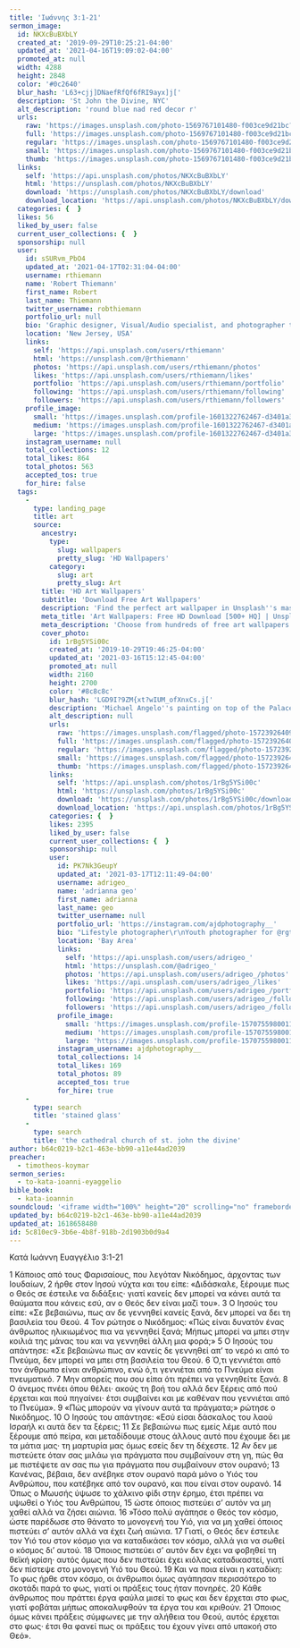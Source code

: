 ```yaml
---
title: 'Ιωάννης 3:1-21'
sermon_image:
  id: NKXcBuBXbLY
  created_at: '2019-09-29T10:25:21-04:00'
  updated_at: '2021-04-16T19:09:02-04:00'
  promoted_at: null
  width: 4288
  height: 2848
  color: '#0c2640'
  blur_hash: 'L63+cjj]DNaefRfQf6fRI9ayx]j['
  description: 'St John the Divine, NYC'
  alt_description: 'round blue nad red decor r'
  urls:
    raw: 'https://images.unsplash.com/photo-1569767101480-f003ce9d21bc?ixid=MnwxNjM3NDl8MHwxfHNlYXJjaHwyfHxqZXN1cyUyMGpvaG58ZW58MHx8fHwxNjE4NjU3MTcw&ixlib=rb-1.2.1'
    full: 'https://images.unsplash.com/photo-1569767101480-f003ce9d21bc?crop=entropy&cs=srgb&fm=jpg&ixid=MnwxNjM3NDl8MHwxfHNlYXJjaHwyfHxqZXN1cyUyMGpvaG58ZW58MHx8fHwxNjE4NjU3MTcw&ixlib=rb-1.2.1&q=85'
    regular: 'https://images.unsplash.com/photo-1569767101480-f003ce9d21bc?crop=entropy&cs=tinysrgb&fit=max&fm=jpg&ixid=MnwxNjM3NDl8MHwxfHNlYXJjaHwyfHxqZXN1cyUyMGpvaG58ZW58MHx8fHwxNjE4NjU3MTcw&ixlib=rb-1.2.1&q=80&w=1080'
    small: 'https://images.unsplash.com/photo-1569767101480-f003ce9d21bc?crop=entropy&cs=tinysrgb&fit=max&fm=jpg&ixid=MnwxNjM3NDl8MHwxfHNlYXJjaHwyfHxqZXN1cyUyMGpvaG58ZW58MHx8fHwxNjE4NjU3MTcw&ixlib=rb-1.2.1&q=80&w=400'
    thumb: 'https://images.unsplash.com/photo-1569767101480-f003ce9d21bc?crop=entropy&cs=tinysrgb&fit=max&fm=jpg&ixid=MnwxNjM3NDl8MHwxfHNlYXJjaHwyfHxqZXN1cyUyMGpvaG58ZW58MHx8fHwxNjE4NjU3MTcw&ixlib=rb-1.2.1&q=80&w=200'
  links:
    self: 'https://api.unsplash.com/photos/NKXcBuBXbLY'
    html: 'https://unsplash.com/photos/NKXcBuBXbLY'
    download: 'https://unsplash.com/photos/NKXcBuBXbLY/download'
    download_location: 'https://api.unsplash.com/photos/NKXcBuBXbLY/download?ixid=MnwxNjM3NDl8MHwxfHNlYXJjaHwyfHxqZXN1cyUyMGpvaG58ZW58MHx8fHwxNjE4NjU3MTcw'
  categories: {  }
  likes: 56
  liked_by_user: false
  current_user_collections: {  }
  sponsorship: null
  user:
    id: sSURvm_PbO4
    updated_at: '2021-04-17T02:31:04-04:00'
    username: rthiemann
    name: 'Robert Thiemann'
    first_name: Robert
    last_name: Thiemann
    twitter_username: robthiemann
    portfolio_url: null
    bio: 'Graphic designer, Visual/Audio specialist, and photographer the last 20 years for a major auto manufacturer expanding my artistry, capturing that single moment in a lifetime, seeing with a unique eye and view, to recreate what I see or can imagine!'
    location: 'New Jersey, USA'
    links:
      self: 'https://api.unsplash.com/users/rthiemann'
      html: 'https://unsplash.com/@rthiemann'
      photos: 'https://api.unsplash.com/users/rthiemann/photos'
      likes: 'https://api.unsplash.com/users/rthiemann/likes'
      portfolio: 'https://api.unsplash.com/users/rthiemann/portfolio'
      following: 'https://api.unsplash.com/users/rthiemann/following'
      followers: 'https://api.unsplash.com/users/rthiemann/followers'
    profile_image:
      small: 'https://images.unsplash.com/profile-1601322762467-d3401a396137image?ixlib=rb-1.2.1&q=80&fm=jpg&crop=faces&cs=tinysrgb&fit=crop&h=32&w=32'
      medium: 'https://images.unsplash.com/profile-1601322762467-d3401a396137image?ixlib=rb-1.2.1&q=80&fm=jpg&crop=faces&cs=tinysrgb&fit=crop&h=64&w=64'
      large: 'https://images.unsplash.com/profile-1601322762467-d3401a396137image?ixlib=rb-1.2.1&q=80&fm=jpg&crop=faces&cs=tinysrgb&fit=crop&h=128&w=128'
    instagram_username: null
    total_collections: 12
    total_likes: 864
    total_photos: 563
    accepted_tos: true
    for_hire: false
  tags:
    -
      type: landing_page
      title: art
      source:
        ancestry:
          type:
            slug: wallpapers
            pretty_slug: 'HD Wallpapers'
          category:
            slug: art
            pretty_slug: Art
        title: 'HD Art Wallpapers'
        subtitle: 'Download Free Art Wallpapers'
        description: 'Find the perfect art wallpaper in Unsplash''s massive, curated collection of HD photos. Each photo is optimized for your screen and free to use for all.'
        meta_title: 'Art Wallpapers: Free HD Download [500+ HQ] | Unsplash'
        meta_description: 'Choose from hundreds of free art wallpapers. Download HD wallpapers for free on Unsplash.'
        cover_photo:
          id: 1rBg5YSi00c
          created_at: '2019-10-29T19:46:25-04:00'
          updated_at: '2021-03-16T15:12:45-04:00'
          promoted_at: null
          width: 2160
          height: 2700
          color: '#8c8c8c'
          blur_hash: 'LGD9I?9ZM{xt?wIUM_ofXnxCs.j['
          description: 'Michael Angelo''s painting on top of the Palace of Versailles'
          alt_description: null
          urls:
            raw: 'https://images.unsplash.com/flagged/photo-1572392640988-ba48d1a74457?ixlib=rb-1.2.1'
            full: 'https://images.unsplash.com/flagged/photo-1572392640988-ba48d1a74457?ixlib=rb-1.2.1&q=85&fm=jpg&crop=entropy&cs=srgb'
            regular: 'https://images.unsplash.com/flagged/photo-1572392640988-ba48d1a74457?ixlib=rb-1.2.1&q=80&fm=jpg&crop=entropy&cs=tinysrgb&w=1080&fit=max'
            small: 'https://images.unsplash.com/flagged/photo-1572392640988-ba48d1a74457?ixlib=rb-1.2.1&q=80&fm=jpg&crop=entropy&cs=tinysrgb&w=400&fit=max'
            thumb: 'https://images.unsplash.com/flagged/photo-1572392640988-ba48d1a74457?ixlib=rb-1.2.1&q=80&fm=jpg&crop=entropy&cs=tinysrgb&w=200&fit=max'
          links:
            self: 'https://api.unsplash.com/photos/1rBg5YSi00c'
            html: 'https://unsplash.com/photos/1rBg5YSi00c'
            download: 'https://unsplash.com/photos/1rBg5YSi00c/download'
            download_location: 'https://api.unsplash.com/photos/1rBg5YSi00c/download'
          categories: {  }
          likes: 2395
          liked_by_user: false
          current_user_collections: {  }
          sponsorship: null
          user:
            id: PK7Nk3GeupY
            updated_at: '2021-03-17T12:11:49-04:00'
            username: adrigeo_
            name: 'adrianna geo'
            first_name: adrianna
            last_name: geo
            twitter_username: null
            portfolio_url: 'https://instagram.com/ajdphotography__'
            bio: "Lifestyle photographer\r\nYouth photographer for @rgtyouth on instagram"
            location: 'Bay Area'
            links:
              self: 'https://api.unsplash.com/users/adrigeo_'
              html: 'https://unsplash.com/@adrigeo_'
              photos: 'https://api.unsplash.com/users/adrigeo_/photos'
              likes: 'https://api.unsplash.com/users/adrigeo_/likes'
              portfolio: 'https://api.unsplash.com/users/adrigeo_/portfolio'
              following: 'https://api.unsplash.com/users/adrigeo_/following'
              followers: 'https://api.unsplash.com/users/adrigeo_/followers'
            profile_image:
              small: 'https://images.unsplash.com/profile-1570755980011-96ec14c10fffimage?ixlib=rb-1.2.1&q=80&fm=jpg&crop=faces&cs=tinysrgb&fit=crop&h=32&w=32'
              medium: 'https://images.unsplash.com/profile-1570755980011-96ec14c10fffimage?ixlib=rb-1.2.1&q=80&fm=jpg&crop=faces&cs=tinysrgb&fit=crop&h=64&w=64'
              large: 'https://images.unsplash.com/profile-1570755980011-96ec14c10fffimage?ixlib=rb-1.2.1&q=80&fm=jpg&crop=faces&cs=tinysrgb&fit=crop&h=128&w=128'
            instagram_username: ajdphotography__
            total_collections: 14
            total_likes: 169
            total_photos: 89
            accepted_tos: true
            for_hire: true
    -
      type: search
      title: 'stained glass'
    -
      type: search
      title: 'the cathedral church of st. john the divine'
author: b64c0219-b2c1-463e-bb90-a11e44ad2039
preacher:
  - timotheos-koymar
sermon_series:
  - to-kata-ioanni-eyaggelio
bible_book:
  - kata-ioannin
soundcloud: '<iframe width="100%" height="20" scrolling="no" frameborder="no" allow="autoplay" src="https://w.soundcloud.com/player/?url=https%3A//api.soundcloud.com/tracks/709726573%3Fsecret_token%3Ds-JE6qn&color=%23ff5500&inverse=false&auto_play=false&show_user=true"></iframe>'
updated_by: b64c0219-b2c1-463e-bb90-a11e44ad2039
updated_at: 1618658480
id: 5c810ec9-3b6e-4b8f-918b-2d1903b0d9a4
---
```

Κατά Ιωάννη Ευαγγέλιο 3:1-21

1 Κάποιος από τους Φαρισαίους, που λεγόταν Νικόδημος, άρχοντας των Ιουδαίων, 2 ήρθε στον Ιησού νύχτα και του είπε: «Διδάσκαλε, ξέρουμε πως ο Θεός σε έστειλε να διδάξεις· γιατί κανείς δεν μπορεί να κάνει αυτά τα θαύματα που κάνεις εσύ, αν ο Θεός δεν είναι μαζί του». 3 Ο Ιησούς του είπε: «Σε βεβαιώνω, πως αν δε γεννηθεί κανείς ξανά, δεν μπορεί να δει τη βασιλεία του Θεού. 4 Τον ρώτησε ο Νικόδημος: «Πώς είναι δυνατόν ένας άνθρωπος ηλικιωμένος πια να γεννηθεί ξανά; Μήπως μπορεί να μπει στην κοιλιά της μάνας του και να γεννηθεί άλλη μια φορά;» 5 Ο Ιησούς του απάντησε: «Σε βεβαιώνω πως αν κανείς δε γεννηθεί απ’ το νερό κι από το Πνεύμα, δεν μπορεί να μπει στη βασιλεία του Θεού. 6 Ό,τι γεννιέται από τον άνθρωπο είναι ανθρώπινο, ενώ ό,τι γεννιέται από το Πνεύμα είναι πνευματικό. 7 Μην απορείς που σου είπα ότι πρέπει να γεννηθείτε ξανά. 8 Ο άνεμος πνέει όπου θέλει· ακούς τη βοή του αλλά δεν ξέρεις από πού έρχεται και πού πηγαίνει· έτσι συμβαίνει και με καθέναν που γεννιέται από το Πνεύμα». 9 «Πώς μπορούν να γίνουν αυτά τα πράγματα;» ρώτησε ο Νικόδημος. 10 Ο Ιησούς του απάντησε: «Εσύ είσαι δάσκαλος του λαού Ισραήλ κι αυτά δεν τα ξέρεις; 11 Σε βεβαιώνω πως εμείς λέμε αυτό που ξέρουμε από πείρα, και μεταδίδουμε στους άλλους αυτό που έχουμε δει με τα μάτια μας· τη μαρτυρία μας όμως εσείς δεν τη δέχεστε. 12 Αν δεν με πιστεύετε όταν σας μιλάω για πράγματα που συμβαίνουν στη γη, πώς θα με πιστέψετε αν σας πω για πράγματα που συμβαίνουν στον ουρανό; 13 Κανένας, βέβαια, δεν ανέβηκε στον ουρανό παρά μόνο ο Υιός του Ανθρώπου, που κατέβηκε από τον ουρανό, και που είναι στον ουρανό. 14 Όπως ο Μωυσής ύψωσε το χάλκινο φίδι στην έρημο, έτσι πρέπει να υψωθεί ο Υιός του Ανθρώπου, 15 ώστε όποιος πιστεύει σ’ αυτόν να μη χαθεί αλλά να ζήσει αιώνια.
16 »Τόσο πολύ αγάπησε ο Θεός τον κόσμο, ώστε παρέδωσε στο θάνατο το μονογενή του Υιό, για να μη χαθεί όποιος πιστεύει σ’ αυτόν αλλά να έχει ζωή αιώνια. 17 Γιατί, ο Θεός δεν έστειλε τον Υιό του στον κόσμο για να καταδικάσει τον κόσμο, αλλά για να σωθεί ο κόσμος δι’ αυτού. 18 Όποιος πιστεύει σ’ αυτόν δεν έχει να φοβηθεί τη θεϊκή κρίση· αυτός όμως που δεν πιστεύει έχει κιόλας καταδικαστεί, γιατί δεν πίστεψε στο μονογενή Υιό του Θεού. 19 Και να ποια είναι η καταδίκη: Το φως ήρθε στον κόσμο, οι άνθρωποι όμως αγάπησαν περισσότερο το σκοτάδι παρά το φως, γιατί οι πράξεις τους ήταν πονηρές. 20 Κάθε άνθρωπος που πράττει έργα φαύλα μισεί το φως και δεν έρχεται στο φως, γιατί φοβάται μήπως αποκαλυφθούν τα έργα του και κριθούν. 21 Όποιος όμως κάνει πράξεις σύμφωνες με την αλήθεια του Θεού, αυτός έρχεται στο φως· έτσι θα φανεί πως οι πράξεις του έχουν γίνει από υπακοή στο Θεό».